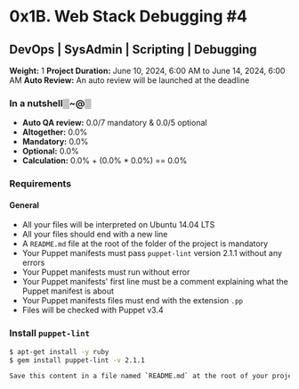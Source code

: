 # 0x1B. Web Stack Debugging #4

## DevOps | SysAdmin | Scripting | Debugging

**Weight:** 1
**Project Duration:** June 10, 2024, 6:00 AM to June 14, 2024, 6:00 AM
**Auto Review:** An auto review will be launched at the deadline

### In a nutshell▒~@▒
- **Auto QA review:** 0.0/7 mandatory & 0.0/5 optional
- **Altogether:** 0.0%
- **Mandatory:** 0.0%
- **Optional:** 0.0%
- **Calculation:** 0.0% + (0.0% * 0.0%) == 0.0%

### Requirements
#### General
- All your files will be interpreted on Ubuntu 14.04 LTS
- All your files should end with a new line
- A `README.md` file at the root of the folder of the project is mandatory
- Your Puppet manifests must pass `puppet-lint` version 2.1.1 without any errors
- Your Puppet manifests must run without error
- Your Puppet manifests' first line must be a comment explaining what the Puppet manifest is about
- Your Puppet manifests files must end with the extension `.pp`
- Files will be checked with Puppet v3.4

### Install `puppet-lint`
```bash
$ apt-get install -y ruby
$ gem install puppet-lint -v 2.1.1

Save this content in a file named `README.md` at the root of your project directory. Let me know if there's anything else you'd like to add!

